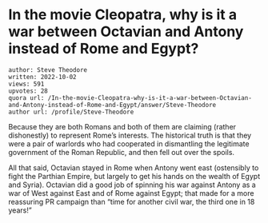# In the movie Cleopatra, why is it a war between Octavian and Antony instead of Rome and Egypt?

	author: Steve Theodore
	written: 2022-10-02
	views: 591
	upvotes: 28
	quora url: /In-the-movie-Cleopatra-why-is-it-a-war-between-Octavian-and-Antony-instead-of-Rome-and-Egypt/answer/Steve-Theodore
	author url: /profile/Steve-Theodore


Because they are both Romans and both of them are claiming (rather dishonestly) to represent Rome’s interests. The historical truth is that they were a pair of warlords who had cooperated in dismantling the legitimate government of the Roman Republic, and then fell out over the spoils.

All that said, Octavian stayed in Rome when Antony went east (ostensibly to fight the Parthian Empire, but largely to get his hands on the wealth of Egypt and Syria). Octavian did a good job of spinning his war against Antony as a war of West against East and of Rome against Egypt; that made for a more reassuring PR campaign than “time for another civil war, the third one in 18 years!”

